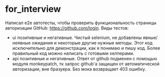 # for_interview
Написал e2e автотесты, чтобы проверить функциональность страницы авторизации GitHub: https://github.com/login. 
Виды тестов: 
* ui
  позитивные и негативные. Чистый selenium, не добавлены явные/неявные ожидания и некоторые другие нужные методы. Этот код исключительно для демонстрации, как я понимаю и пишу код. Более правильный код можно написать с готовыми хелперами.
* api
  позитивные и негативные. Ответ от github подменен с помощью модуля monkeypatch, тк запрос github'a защищен от автоматической авторизации, вне бразуера. Без мока возвращает 403 ошибку.  

